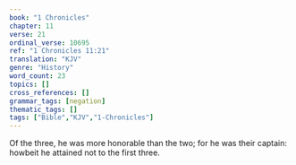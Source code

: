```yaml
---
book: "1 Chronicles"
chapter: 11
verse: 21
ordinal_verse: 10695
ref: "1 Chronicles 11:21"
translation: "KJV"
genre: "History"
word_count: 23
topics: []
cross_references: []
grammar_tags: [negation]
thematic_tags: []
tags: ["Bible","KJV","1-Chronicles"]
---
```

Of the three, he was more honorable than the two; for he was their captain: howbeit he attained not to the first three.
